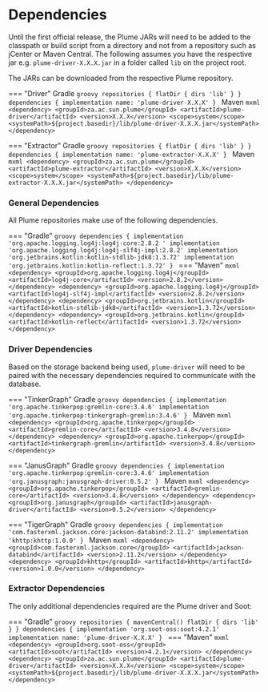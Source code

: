 # Dependencies

Until the first official release, the Plume JARs will need to be added to the classpath or build script
from a directory and not from a repository such as jCenter or Maven Central. The following assumes
you have the respective jar e.g. `plume-driver-X.X.X.jar` in a folder called `lib` on the project root.

The JARs can be downloaded from the respective Plume repository.


=== "Driver"
    Gradle
    ```groovy
    repositories {
        flatDir {
            dirs 'lib'
        }
    }
    dependencies {
        implementation name: 'plume-driver-X.X.X'
    }
    ```
    Maven
    ```mxml
    <dependency>
        <groupId>za.ac.sun.plume</groupId>
        <artifactId>plume-driver</artifactId>
        <version>X.X.X</version>
        <scope>system</scope>
        <systemPath>${project.basedir}/lib/plume-driver-X.X.X.jar</systemPath>
    </dependency>
    ```

=== "Extractor"
    Gradle
    ```groovy
    repositories {
        flatDir {
            dirs 'lib'
        }
    }
    dependencies {
        implementation name: 'plume-extractor-X.X.X'
    }
    ```
    Maven
    ```mxml
    <dependency>
        <groupId>za.ac.sun.plume</groupId>
        <artifactId>plume-extractor</artifactId>
        <version>X.X.X</version>
        <scope>system</scope>
        <systemPath>${project.basedir}/lib/plume-extractor-X.X.X.jar</systemPath>
    </dependency>
    ```

### General Dependencies

All Plume repositories make use of the following dependencies.

=== "Gradle"
    ```groovy
    dependencies {
        implementation 'org.apache.logging.log4j:log4j-core:2.8.2 '
        implementation 'org.apache.logging.log4j:log4j-slf4j-impl:2.8.2'
        implementation 'org.jetbrains.kotlin:kotlin-stdlib-jdk8:1.3.72'
        implementation 'org.jetbrains.kotlin:kotlin-reflect:1.3.72'
    }
    ```
=== "Maven"
    ```mxml
    <dependency>
        <groupId>org.apache.logging.log4j</groupId>
        <artifactId>log4j-core</artifactId>
        <version>2.8.2</version>
    </dependency>
    <dependency>
        <groupId>org.apache.logging.log4j</groupId>
        <artifactId>log4j-slf4j-impl</artifactId>
        <version>2.8.2</version>
    </dependency>
    <dependency>
        <groupId>org.jetbrains.kotlin</groupId>
        <artifactId>kotlin-stdlib-jdk8</artifactId>
        <version>1.3.72</version>
    </dependency>
    <dependency>
        <groupId>org.jetbrains.kotlin</groupId>
        <artifactId>kotlin-reflect</artifactId>
        <version>1.3.72</version>
    </dependency>
    ```

### Driver Dependencies

Based on the storage backend being used, `plume-driver` will need to be paired with 
the necessary dependencies required to communicate with the database.

=== "TinkerGraph"
    Gradle
    ```groovy
    dependencies {
        implementation 'org.apache.tinkerpop:gremlin-core:3.4.6'
        implementation 'org.apache.tinkerpop:tinkergraph-gremlin:3.4.6'
    }
    ```
    Maven
    ```mxml
    <dependency>
        <groupId>org.apache.tinkerpop</groupId>
        <artifactId>gremlin-core</artifactId>
        <version>3.4.8</version>
    </dependency>
    <dependency>
        <groupId>org.apache.tinkerpop</groupId>
        <artifactId>tinkergraph-gremlin</artifactId>
        <version>3.4.8</version>
    </dependency>
    ```

=== "JanusGraph"
    Gradle
    ```groovy
    dependencies {
        implementation 'org.apache.tinkerpop:gremlin-core:3.4.6'
        implementation 'org.janusgraph:janusgraph-driver:0.5.2'
    }
    ```
    Maven
    ```mxml
    <dependency>
        <groupId>org.apache.tinkerpop</groupId>
        <artifactId>gremlin-core</artifactId>
        <version>3.4.8</version>
    </dependency>
    <dependency>
        <groupId>org.janusgraph</groupId>
        <artifactId>janusgraph-driver</artifactId>
        <version>0.5.2</version>
    </dependency>
    ```

=== "TigerGraph"
    Gradle
    ```groovy
    dependencies {
        implementation 'com.fasterxml.jackson.core:jackson-databind:2.11.2'
        implementation 'khttp:khttp:1.0.0'
    }
    ```
    Maven
    ```mxml
    <dependency>
        <groupId>com.fasterxml.jackson.core</groupId>
        <artifactId>jackson-databind</artifactId>
        <version>2.11.2</version>
    </dependency>
    <dependency>
        <groupId>khttp</groupId>
        <artifactId>khttp</artifactId>
        <version>1.0.0</version>
    </dependency>
    ```

### Extractor Dependencies

The only additional dependencies required are the Plume driver and Soot:

=== "Gradle"
    ```groovy
    repositories {
        mavenCentral()
        flatDir {
            dirs 'lib'
        }
    }
    dependencies {
        implementation 'org.soot-oss:soot:4.2.1'
        implementation name: 'plume-driver-X.X.X'
    }
    ```
=== "Maven"
    ```mxml
    <dependency>
        <groupId>org.soot-oss</groupId>
        <artifactId>soot</artifactId>
        <version>4.2.1</version>
    </dependency>
    <dependency>
        <groupId>za.ac.sun.plume</groupId>
        <artifactId>plume-driver</artifactId>
        <version>X.X.X</version>
        <scope>system</scope>
        <systemPath>${project.basedir}/lib/plume-driver-X.X.X.jar</systemPath>
    </dependency>
    ```